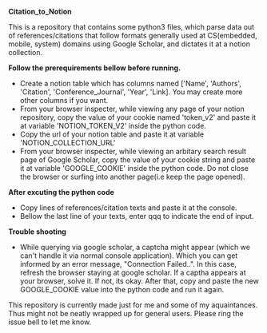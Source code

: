 **Citation_to_Notion**

This is a repository that contains some python3 files, which parse data out of references/citations that follow formats generally used at CS(embedded, mobile, system) domains using Google Scholar, and dictates it at a notion collection.

**Follow the prerequirements bellow before running.**
- Create a notion table which has columns named ['Name', 'Authors', 'Citation', 'Conference_Journal', 'Year', 'Link]. You may create more other columns if you want.
- From your browser inspecter, while viewing any page of your notion repository, copy the value of your cookie named 'token_v2' and paste it at variable 'NOTION_TOKEN_V2' inside the python code.
- Copy the url of your notion table and paste it at variable 'NOTION_COLLECTION_URL'
- From your browser inspecter, while viewing an arbitary search result page of Google Scholar, copy the value of your cookie string and paste it at variable 'GOOGLE_COOKIE' inside the python code. Do not close the browser or surfing into another page(i.e keep the page opened).

**After excuting the python code**
- Copy lines of references/citation texts and paste it at the console.
- Bellow the last line of your texts, enter qqq to indicate the end of input.

**Trouble shooting**
- While querying via google scholar, a captcha might appear (which we can't handle it via normal console application). Which you can get informed by an error message, "Connection Failed..". In this case, refresh the browser staying at google scholar. If a captha appears at your browser, solve it. If not, its okay. After that, copy and paste the new GOOGLE_COOKIE value into the python code and run it again.

This repository is currently made just for me and some of my aquaintances. Thus might not be neatly wrapped up for general users. Please ring the issue bell to let me know.

